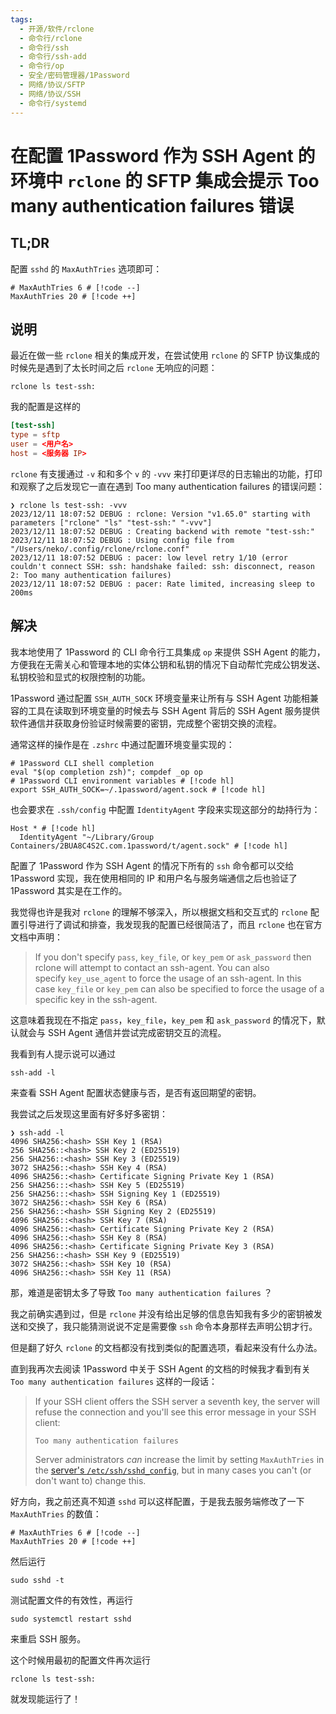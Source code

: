 ```yaml
---
tags:
  - 开源/软件/rclone
  - 命令行/rclone
  - 命令行/ssh
  - 命令行/ssh-add
  - 命令行/op
  - 安全/密码管理器/1Password
  - 网络/协议/SFTP
  - 网络/协议/SSH
  - 命令行/systemd
---
```

# 在配置 1Password 作为 SSH Agent 的环境中 `rclone` 的 SFTP 集成会提示 Too many authentication failures 错误

## TL;DR

配置 `sshd` 的 `MaxAuthTries` 选项即可：

```sshconfig
# MaxAuthTries 6 # [!code --]
MaxAuthTries 20 # [!code ++]
```

## 说明

最近在做一些 `rclone` 相关的集成开发，在尝试使用 `rclone` 的 SFTP 协议集成的时候先是遇到了太长时间之后 `rclone` 无响应的问题：

```shell
rclone ls test-ssh:
```

我的配置是这样的

```toml
[test-ssh]
type = sftp
user = <用户名>
host = <服务器 IP>
```

`rclone` 有支援通过 `-v` 和和多个 `v` 的 `-vvv` 来打印更详尽的日志输出的功能，打印和观察了之后发现它一直在遇到 Too many authentication failures 的错误问题：

```shell
❯ rclone ls test-ssh: -vvv
2023/12/11 18:07:52 DEBUG : rclone: Version "v1.65.0" starting with parameters ["rclone" "ls" "test-ssh:" "-vvv"]
2023/12/11 18:07:52 DEBUG : Creating backend with remote "test-ssh:"
2023/12/11 18:07:52 DEBUG : Using config file from "/Users/neko/.config/rclone/rclone.conf"
2023/12/11 18:07:52 DEBUG : pacer: low level retry 1/10 (error couldn't connect SSH: ssh: handshake failed: ssh: disconnect, reason 2: Too many authentication failures)
2023/12/11 18:07:52 DEBUG : pacer: Rate limited, increasing sleep to 200ms
```

## 解决

我本地使用了 1Password 的 CLI 命令行工具集成 `op` 来提供 SSH Agent 的能力，方便我在无需关心和管理本地的实体公钥和私钥的情况下自动帮忙完成公钥发送、私钥校验和显式的权限控制的功能。

1Password 通过配置 `SSH_AUTH_SOCK` 环境变量来让所有与 SSH Agent 功能相兼容的工具在读取到环境变量的时候去与 SSH Agent 背后的 SSH Agent 服务提供软件通信并获取身份验证时候需要的密钥，完成整个密钥交换的流程。

通常这样的操作是在 `.zshrc` 中通过配置环境变量实现的：

```shell
# 1Password CLI shell completion
eval "$(op completion zsh)"; compdef _op op
# 1Password CLI environment variables # [!code hl]
export SSH_AUTH_SOCK=~/.1password/agent.sock # [!code hl]
```

也会要求在 `.ssh/config` 中配置 `IdentityAgent` 字段来实现这部分的劫持行为：

```sshconfig
Host * # [!code hl]
  IdentityAgent "~/Library/Group Containers/2BUA8C4S2C.com.1password/t/agent.sock" # [!code hl]
```

配置了 1Password 作为 SSH Agent 的情况下所有的 `ssh` 命令都可以交给 1Password 实现，我在使用相同的 IP 和用户名与服务端通信之后也验证了 1Password 其实是在工作的。

我觉得也许是我对 `rclone` 的理解不够深入，所以根据文档和交互式的 `rclone` 配置引导进行了调试和排查，我发现我的配置已经很简洁了，而且 `rclone` 也在官方文档中声明：

> If you don't specify `pass`, `key_file`, or `key_pem` or `ask_password` then rclone will attempt to contact an ssh-agent. You can also specify `key_use_agent` to force the usage of an ssh-agent. In this case `key_file` or `key_pem` can also be specified to force the usage of a specific key in the ssh-agent.

这意味着我现在不指定 `pass`，`key_file`，`key_pem` 和 `ask_password` 的情况下，默认就会与 SSH Agent 通信并尝试完成密钥交互的流程。

我看到有人提示说可以通过

```shell
ssh-add -l
```

来查看 SSH Agent 配置状态健康与否，是否有返回期望的密钥。

我尝试之后发现这里面有好多好多密钥：

```shell
❯ ssh-add -l
4096 SHA256:<hash> SSH Key 1 (RSA)
256 SHA256::<hash> SSH Key 2 (ED25519)
256 SHA256::<hash> SSH Key 3 (ED25519)
3072 SHA256::<hash> SSH Key 4 (RSA)
4096 SHA256::<hash> Certificate Signing Private Key 1 (RSA)
256 SHA256:::<hash> SSH Key 5 (ED25519)
256 SHA256:::<hash> SSH Signing Key 1 (ED25519)
3072 SHA256::<hash> SSH Key 6 (RSA)
256 SHA256::<hash> SSH Signing Key 2 (ED25519)
4096 SHA256::<hash> SSH Key 7 (RSA)
4096 SHA256::<hash> Certificate Signing Private Key 2 (RSA)
4096 SHA256::<hash> SSH Key 8 (RSA)
4096 SHA256::<hash> Certificate Signing Private Key 3 (RSA)
256 SHA256::<hash> SSH Key 9 (ED25519)
3072 SHA256::<hash> SSH Key 10 (RSA)
4096 SHA256::<hash> SSH Key 11 (RSA)
```

那，难道是密钥太多了导致 `Too many authentication failures` ？

我之前确实遇到过，但是 `rclone` 并没有给出足够的信息告知我有多少的密钥被发送和交换了，我只能猜测说说不定是需要像 `ssh` 命令本身那样去声明公钥才行。

但是翻了好久 `rclone` 的文档都没有找到类似的配置选项，看起来没有什么办法。

直到我再次去阅读 1Password 中关于 SSH Agent 的文档的时候我才看到有关 `Too many authentication failures` 这样的一段话：

> If your SSH client offers the SSH server a seventh key, the server will refuse the connection and you'll see this error message in your SSH client:
>
>```
> Too many authentication failures
>```
>
> Server administrators _can_ increase the limit by setting `MaxAuthTries` in the [server's `/etc/ssh/sshd_config`](https://linux.die.net/man/5/sshd_config), but in many cases you can't (or don't want to) change this.

好方向，我之前还真不知道 `sshd` 可以这样配置，于是我去服务端修改了一下 `MaxAuthTries` 的数值：

```sshconfig
# MaxAuthTries 6 # [!code --]
MaxAuthTries 20 # [!code ++]
```

然后运行 

```shell
sudo sshd -t
```

测试配置文件的有效性，再运行

```shell
sudo systemctl restart sshd
```

来重启 SSH 服务。

这个时候用最初的配置文件再次运行

```shell
rclone ls test-ssh:
```

就发现能运行了！